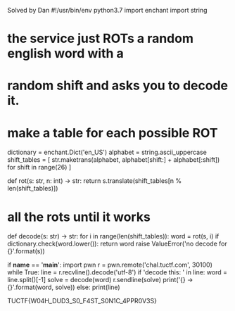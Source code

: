 Solved by Dan
#!/usr/bin/env python3.7
import enchant
import string

# the service just ROTs a random english word with a
# random shift and asks you to decode it.

# make a table for each possible ROT
dictionary = enchant.Dict('en_US')
alphabet = string.ascii_uppercase
shift_tables = [
    str.maketrans(alphabet, alphabet[shift:] + alphabet[:shift])
    for shift in range(26)
]

def rot(s: str, n: int) -> str:
    return s.translate(shift_tables[n % len(shift_tables)])

# all the rots until it works
def decode(s: str) -> str:
    for i in range(len(shift_tables)):
        word = rot(s, i)
        if dictionary.check(word.lower()):
            return word
    raise ValueError('no decode for {}'.format(s))

if __name__ == '__main__':
    import pwn
    r = pwn.remote('chal.tuctf.com', 30100)
    while True:
        line = r.recvline().decode('utf-8')
        if 'decode this: ' in line:
            word = line.split()[-1]
            solve = decode(word)
            r.sendline(solve)
            print('{} -> {}'.format(word, solve))
        else:
            print(line)

TUCTF{W04H_DUD3_S0_F4ST_S0N1C_4PPR0V3S}

